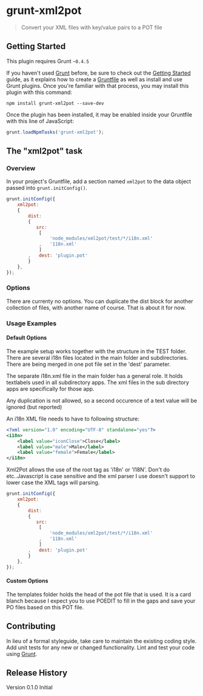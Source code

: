 # grunt-xml2pot

> Convert your XML files with key/value pairs to a POT file

## Getting Started
This plugin requires Grunt `~0.4.5`

If you haven't used [Grunt](http://gruntjs.com/) before, be sure to check out the [Getting Started](http://gruntjs.com/getting-started) guide, as it explains how to create a [Gruntfile](http://gruntjs.com/sample-gruntfile) as well as install and use Grunt plugins. Once you're familiar with that process, you may install this plugin with this command:

```shell
npm install grunt-xml2pot --save-dev
```

Once the plugin has been installed, it may be enabled inside your Gruntfile with this line of JavaScript:

```js
grunt.loadNpmTasks('grunt-xml2pot');
```

## The "xml2pot" task

### Overview
In your project's Gruntfile, add a section named `xml2pot` to the data object passed into `grunt.initConfig()`.

```js
grunt.initConfig({
    xml2pot:
    {
        dist:
        {
           src:
            [
                'node_modules/xml2pot/test/*/i18n.xml'
            ,   '118n.xml'
            ]
        ,   dest: 'plugin.pot'
        }
    },
});
```

### Options
There are currenty no options.
You can duplicate the dist block for another collection of files, with another name of course. That is about it for now.



### Usage Examples

#### Default Options
The example setup works together with the structure in the TEST folder. There are several i18n files located in the main folder and subdirectories.
There are being merged in one pot file set in the 'dest' parameter.

The separate i18n.xml file in the main folder has a general role. It holds textlabels used in all subdirectory apps. The xml files in the sub directory apps are specifically for those app.

Any duplication is not allowed, so a second occurence of a text value will be ignored (but reported)

An i18n XML file needs to have to following structure:
```xml
<?xml version="1.0" encoding="UTF-8" standalone="yes"?>
<i18n>
    <label value="iconClose">Close</label>
    <label value="male">Male</label>
    <label value="female">Female</label>
</i18n>
```
Xml2Pot allows the use of the root tag as 'i18n' or 'I18N'. Don't do <i18N></I18n> etc..Javascript is case sensitive and the xml parser I use doesn't support to lower case the XML tags will parsing.


```js
grunt.initConfig({
    xml2pot:
    {
        dist:
        {
           src:
            [
                'node_modules/xml2pot/test/*/i18n.xml'
            ,   '118n.xml'
            ]
        ,   dest: 'plugin.pot'
        }
    },
});
```

#### Custom Options
The templates folder holds the head of the pot file that is used. It is a card blanch because I expect you to use POEDIT to fill in the gaps and save your PO files based on this POT file.


## Contributing
In lieu of a formal styleguide, take care to maintain the existing coding style. Add unit tests for any new or changed functionality. Lint and test your code using [Grunt](http://gruntjs.com/).

## Release History
Version 0.1.0 Initial

